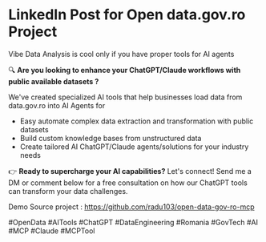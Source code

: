 # LinkedIn Post for Open data.gov.ro Project

Vibe Data Analysis is cool only if you have proper tools for AI agents

🔍 **Are you looking to enhance your ChatGPT/Claude workflows with public available datasets ?**

We've created specialized AI tools that help businesses load data from data.gov.ro into AI Agents for
- Easy automate complex data extraction and transformation with public datasets
- Build custom knowledge bases from unstructured data
- Create tailored AI ChatGPT/Claude agents/solutions for your industry needs

👉 **Ready to supercharge your AI capabilities?** Let's connect! Send me a DM or comment below for a free consultation on how our ChatGPT tools can transform your data challenges.

Demo Source project : https://github.com/radu103/open-data-gov-ro-mcp

#OpenData #AITools #ChatGPT #DataEngineering #Romania #GovTech #AI #MCP #Claude #MCPTool